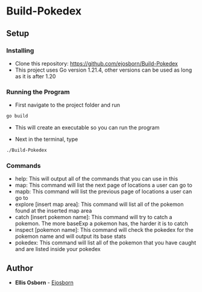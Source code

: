 # Build-Pokedex

## Setup

### Installing
- Clone this repository: https://github.com/ejosborn/Build-Pokedex
- This project uses Go version 1.21.4, other versions can be used as long as it is after 1.20

### Running the Program
- First navigate to the project folder and run
```bash
go build
```
- This will create an executable so you can run the program

- Next in the terminal, type
```bash
./Build-Pokedex
```

### Commands
- help: This will output all of the commands that you can use in this 
- map: This command will list the next page of locations a user can go to
- mapb: This command will list the previous page of locations a user can go to
- explore [insert map area]: This command will list all of the pokemon found at the inserted map area
- catch [insert pokemon name]: This command will try to catch a pokemon. The more baseExp a pokemon has, the harder it is to catch
- inspect [pokemon name]: This command will check the pokedex for the pokemon name and will output its base stats
- pokedex: This command will list all of the pokemon that you have caught and are listed inside your pokedex

## Author
* **Ellis Osborn** - [Ejosborn](https://github.com/ejosborn)

